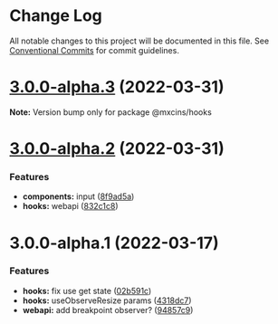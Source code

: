 # Change Log

All notable changes to this project will be documented in this file.
See [Conventional Commits](https://conventionalcommits.org) for commit guidelines.

# [3.0.0-alpha.3](https://github.com/maxiaochuan/mxcins/compare/@mxcins/hooks@3.0.0-alpha.2...@mxcins/hooks@3.0.0-alpha.3) (2022-03-31)

**Note:** Version bump only for package @mxcins/hooks





# [3.0.0-alpha.2](https://github.com/maxiaochuan/mxcins/compare/@mxcins/hooks@3.0.0-alpha.1...@mxcins/hooks@3.0.0-alpha.2) (2022-03-31)


### Features

* **components:** input ([8f9ad5a](https://github.com/maxiaochuan/mxcins/commit/8f9ad5afea40942ab010a51917a0921ed91551cf))
* **hooks:** webapi ([832c1c8](https://github.com/maxiaochuan/mxcins/commit/832c1c82192e28a011b5adb0b551edf317618916))





# 3.0.0-alpha.1 (2022-03-17)


### Features

* **hooks:** fix use get state ([02b591c](https://github.com/maxiaochuan/mxcins/commit/02b591c5ff15ae77ea5daf0a4fad799bdfb35304))
* **hooks:** useObserveResize params ([4318dc7](https://github.com/maxiaochuan/mxcins/commit/4318dc7d6d2d7231690f22906d0700e4ccaffe13))
* **webapi:** add breakpoint observer? ([94857c9](https://github.com/maxiaochuan/mxcins/commit/94857c9f2db1350b588d3eca87bacc4c568ad356))
